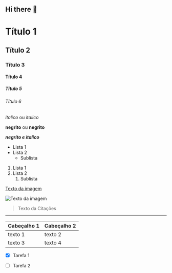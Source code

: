 ## Hi there 👋

# Título 1
## Título 2
### Título 3
#### Título 4
##### Título 5
###### Título 6

*italico* ou _italico_

**negrito** ou __negrito__

___negrito e italico___

- Lista 1
- Lista 2
  - Sublista  

 1. Lista 1
 2. Lista 2
    1. Sublista

[Texto da imagem](https://encrypted-tbn0.gstatic.com/images?q=tbn:ANd9GcSQe9g3T6ajIuFxtkC4SJNbLjiiHNhMGJKh_g&s)    

![Texto da imagem](https://encrypted-tbn0.gstatic.com/images?q=tbn:ANd9GcSQe9g3T6ajIuFxtkC4SJNbLjiiHNhMGJKh_g&s)


> Texto da Citações
-------------------------
| Cabeçalho 1| Cabeçalho 2|
|------------|------------|
|texto 1     |texto 2     |
|texto 3     |texto 4     |

-[x] Tarefa 1 <br>
-[ ] Tarefa 2


<!--
**mayconfp/mayconfp** is a ✨ _special_ ✨ repository because its `README.md` (this file) appears on your GitHub profile.

Here are some ideas to get you started:

- 🔭 I’m currently working on ...
- 🌱 I’m currently learning ...
- 👯 I’m looking to collaborate on ...
- 🤔 I’m looking for help with ...
- 💬 Ask me about ...
- 📫 How to reach me: ...
- 😄 Pronouns: ...
- ⚡ Fun fact: ...
-->
